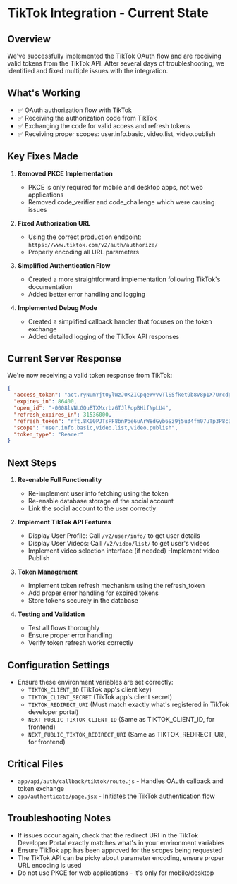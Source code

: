 # TikTok Integration - Current State

## Overview

We've successfully implemented the TikTok OAuth flow and are receiving valid tokens from the TikTok API. After several days of troubleshooting, we identified and fixed multiple issues with the integration.

## What's Working

- ✅ OAuth authorization flow with TikTok
- ✅ Receiving the authorization code from TikTok
- ✅ Exchanging the code for valid access and refresh tokens
- ✅ Receiving proper scopes: user.info.basic, video.list, video.publish

## Key Fixes Made

1. **Removed PKCE Implementation**

   - PKCE is only required for mobile and desktop apps, not web applications
   - Removed code_verifier and code_challenge which were causing issues

2. **Fixed Authorization URL**

   - Using the correct production endpoint: `https://www.tiktok.com/v2/auth/authorize/`
   - Properly encoding all URL parameters

3. **Simplified Authentication Flow**

   - Created a more straightforward implementation following TikTok's documentation
   - Added better error handling and logging

4. **Implemented Debug Mode**
   - Created a simplified callback handler that focuses on the token exchange
   - Added detailed logging of the TikTok API responses

## Current Server Response

We're now receiving a valid token response from TikTok:

```json
{
  "access_token": "act.ryNumYjt0ylWzJ0KZICpqeWvVvTlS5fket9b8V8p1X7UrcdgQhjlEnXUX34y!6125.e1",
  "expires_in": 86400,
  "open_id": "-0008lVNLGQuBTXMxrbzGTJlFopBHifNpLU4",
  "refresh_expires_in": 31536000,
  "refresh_token": "rft.8K00PJTsPF8bnPbe6uArW8dGyb6Sz9j5u34fm07uTp3P8cDKCPSGCoR5RZhL!6085.e1",
  "scope": "user.info.basic,video.list,video.publish",
  "token_type": "Bearer"
}
```

## Next Steps

1. **Re-enable Full Functionality**

   - Re-implement user info fetching using the token
   - Re-enable database storage of the social account
   - Link the social account to the user correctly

2. **Implement TikTok API Features**

   - Display User Profile: Call `/v2/user/info/` to get user details
   - Display User Videos: Call `/v2/video/list/` to get user's videos
   - Implement video selection interface (if needed)
     -Implement video Publish

3. **Token Management**

   - Implement token refresh mechanism using the refresh_token
   - Add proper error handling for expired tokens
   - Store tokens securely in the database

4. **Testing and Validation**
   - Test all flows thoroughly
   - Ensure proper error handling
   - Verify token refresh works correctly

## Configuration Settings

- Ensure these environment variables are set correctly:
  - `TIKTOK_CLIENT_ID` (TikTok app's client key)
  - `TIKTOK_CLIENT_SECRET` (TikTok app's client secret)
  - `TIKTOK_REDIRECT_URI` (Must match exactly what's registered in TikTok developer portal)
  - `NEXT_PUBLIC_TIKTOK_CLIENT_ID` (Same as TIKTOK_CLIENT_ID, for frontend)
  - `NEXT_PUBLIC_TIKTOK_REDIRECT_URI` (Same as TIKTOK_REDIRECT_URI, for frontend)

## Critical Files

- `app/api/auth/callback/tiktok/route.js` - Handles OAuth callback and token exchange
- `app/authenticate/page.jsx` - Initiates the TikTok authentication flow

## Troubleshooting Notes

- If issues occur again, check that the redirect URI in the TikTok Developer Portal exactly matches what's in your environment variables
- Ensure TikTok app has been approved for the scopes being requested
- The TikTok API can be picky about parameter encoding, ensure proper URL encoding is used
- Do not use PKCE for web applications - it's only for mobile/desktop
